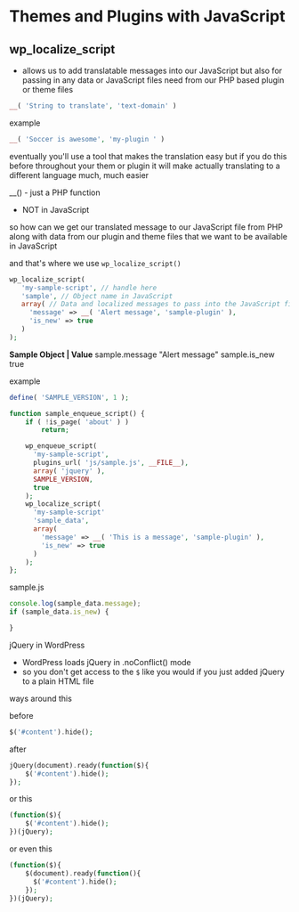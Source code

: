# Themes and Plugins with JavaScript

## wp_localize_script

* allows us to add translatable messages into our JavaScript but also for passing in any data or JavaScript files need from our PHP based plugin or theme files

```php
__( 'String to translate', 'text-domain' )
```

example

```php
__( 'Soccer is awesome', 'my-plugin ' )
```

eventually you'll use a tool that makes the translation easy but if you do this before throughout your them or plugin it will make actually translating to a different language much, much easier

__() - just a PHP function
* NOT in JavaScript

so how can we get our translated message to our JavaScript file from PHP
along with data from our plugin and theme files that we want to be available in JavaScript

and that's where we use `wp_localize_script()`

```php
wp_localize_script(
   'my-sample-script', // handle here
   'sample', // Object name in JavaScript 
   array( // Data and localized messages to pass into the JavaScript file
     'message' => __( 'Alert message', 'sample-plugin' ),
     'is_new' => true
   )
);
```

**Sample Object |  Value**
sample.message   "Alert message"
sample.is_new    true

example

```php
define( 'SAMPLE_VERSION', 1 );

function sample_enqueue_script() {
    if ( !is_page( 'about' ) )
        return;

    wp_enqueue_script(
      'my-sample-script',
      plugins_url( 'js/sample.js', __FILE__),
      array( 'jquery' ),
      SAMPLE_VERSION,
      true
    );
    wp_localize_script(
      'my-sample-script'
      'sample_data',
      array(
        'message' => __( 'This is a message', 'sample-plugin' ),
        'is_new' => true
      )
    );
};
```

sample.js

```js
console.log(sample_data.message);
if (sample_data.is_new) {

}
```

jQuery in WordPress

* WordPress loads jQuery in .noConflict() mode
* so you don't get access to the `$` like you would if you just added jQuery to a plain HTML file

ways around this

before

```php
$('#content').hide();
```

after

```php
jQuery(document).ready(function($){
    $('#content').hide();
});
```

or this

```php
(function($){
    $('#content').hide();
})(jQuery);
```

or even this

```php
(function($){
    $(document).ready(function(){
      $('#content').hide();
    });
})(jQuery);
```
